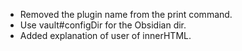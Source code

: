 - Removed the plugin name from the print command.
- Use vault#configDir for the Obsidian dir.
- Added explanation of user of innerHTML.